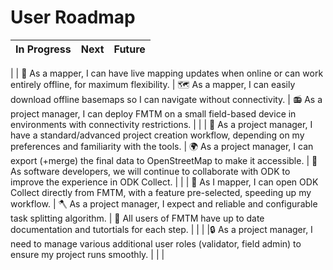 # User Roadmap

<!-- prettier-ignore-start -->
<!-- markdownlint-disable -->

| In Progress | Next | Future |
| ----------- | ---- | ------ |
|
| 🚀 As a mapper, I can have live mapping updates when online or can work entirely offline, for maximum flexibility. | 🗺️ As a mapper, I can easily download offline basemaps so I can navigate without connectivity. | 📻 As a project manager, I can deploy FMTM on a small field-based device in environments with connectivity restrictions. |
|
| 🎨 As a project manager, I have a standard/advanced project creation workflow, depending on my preferences and familiarity with the tools. | 🌍 As a project manager, I can export (+merge) the final data to OpenStreetMap to make it accessible. | 📱 As software developers, we will continue to collaborate with ODK to improve the experience in ODK Collect. |
|
| 🔗 As I mapper, I can open ODK Collect directly from FMTM, with a feature pre-selected, speeding up my workflow. | 🪓 As a project manager, I expect and reliable and configurable task splitting algorithm. | 📖 All users of FMTM have up to date documentation and tutortials for each step. |
|
| |🔒 As a project manager, I need to manage various additional user roles (validator, field admin) to ensure my project runs smoothly. | |
|

<!-- markdownlint-restore -->
<!-- prettier-ignore-end -->
